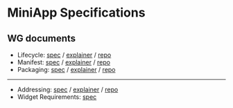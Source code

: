 # MiniApp Specifications

## WG documents

* Lifecycle: [spec](https://w3c.github.io/miniapp-lifecycle/) / [explainer](https://github.com/w3c/miniapp-lifecycle/blob/main/docs/explainer.md) / [repo](https://github.com/w3c/miniapp-lifecycle)
* Manifest: [spec](https://w3c.github.io/miniapp-manifest/) / [explainer](https://github.com/w3c/miniapp-manifest/blob/main/docs/explainer.md) / [repo](https://github.com/w3c/miniapp-manifest)
* Packaging: [spec](https://w3c.github.io/miniapp-packaging/) / [explainer](https://github.com/w3c/miniapp-packaging/blob/main/docs/explainer.md) / [repo](https://github.com/w3c/miniapp-packaging)

* * *

* Addressing: [spec](https://w3c.github.io/miniapp/specs/uri/) / [explainer](https://github.com/w3c/miniapp/blob/gh-pages/specs/uri/docs/explainer.md) / [repo](https://github.com/w3c/miniapp-addressing)
* Widget Requirements: [spec](https://w3c.github.io/miniapp/specs/widget-req/)
